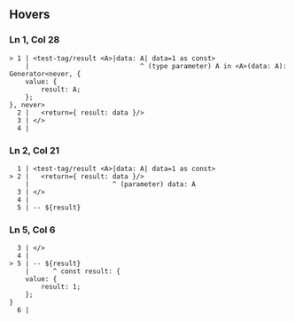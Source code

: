 ## Hovers
### Ln 1, Col 28
```marko
> 1 | <test-tag/result <A>|data: A| data=1 as const>
    |                            ^ (type parameter) A in <A>(data: A): Generator<never, {
    value: {
        result: A;
    };
}, never>
  2 |   <return={ result: data }/>
  3 | </>
  4 |
```

### Ln 2, Col 21
```marko
  1 | <test-tag/result <A>|data: A| data=1 as const>
> 2 |   <return={ result: data }/>
    |                     ^ (parameter) data: A
  3 | </>
  4 |
  5 | -- ${result}
```

### Ln 5, Col 6
```marko
  3 | </>
  4 |
> 5 | -- ${result}
    |      ^ const result: {
    value: {
        result: 1;
    };
}
  6 |
```

